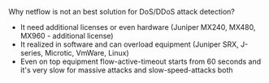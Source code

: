 Why netflow is not an best solution for DoS/DDoS attack detection?
* It need additional licenses or even hardware (Juniper MX240, MX480, MX960 - additional license)
* It realized in software and can overload equipment (Juniper SRX, J-series, Microtic, VmWare, Linux)
* Even on top equipment flow-active-timeout starts from 60 seconds and it's very slow for massive attacks and slow-speed-attacks both
